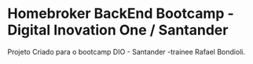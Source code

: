 # Homebroker BackEnd Bootcamp - Digital Inovation One / Santander
Projeto Criado para o bootcamp DIO - Santander -trainee Rafael Bondioli.
